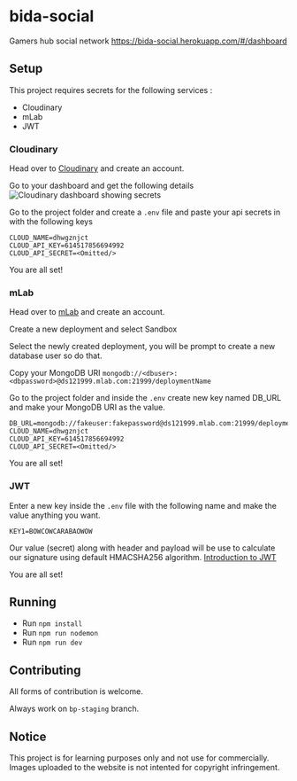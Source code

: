# bida-social
Gamers hub social network
https://bida-social.herokuapp.com/#/dashboard


## Setup 

This project requires secrets for the following services :
* Cloudinary
* mLab
* JWT


### Cloudinary
Head over to [Cloudinary](https://cloudinary.com) and create an account.

Go to your dashboard and get the following details
![Cloudinary dashboard showing secrets](https://res.cloudinary.com/dhwgznjct/image/upload/v1526889465/clouddetails_osjqoo.jpg)

Go to the project folder and create a `.env` file and paste your api secrets in with the following keys
```
CLOUD_NAME=dhwgznjct
CLOUD_API_KEY=614517856694992
CLOUD_API_SECRET=<Omitted/>
```

You are all set!

### mLab

Head over to [mLab](https://mlab.com/) and create an account.

Create a new deployment and select Sandbox 

Select the newly created deployment, you will be prompt to create a new database user so do that.

Copy your MongoDB URI `mongodb://<dbuser>:<dbpassword>@ds121999.mlab.com:21999/deploymentName`

Go to the project folder and inside the `.env` create new key named DB_URL and make your MongoDB URI as the value.
```
DB_URL=mongodb://fakeuser:fakepassword@ds121999.mlab.com:21999/deploymentName
CLOUD_NAME=dhwgznjct
CLOUD_API_KEY=614517856694992
CLOUD_API_SECRET=<Omitted/>
```

You are all set!


### JWT

Enter a new key inside the `.env` file with the following name and make the value anything you want.
```
KEY1=BOWCOWCARABAOWOW
```

Our value (secret) along with header and payload will be use to calculate our signature using default HMACSHA256 algorithm.
[Introduction to JWT](https://jwt.io/introduction/)

You are all set!


## Running

* Run `npm install`
* Run `npm run nodemon`
* Run `npm run dev`


## Contributing

All forms of contribution is welcome.

Always work on `bp-staging` branch.


## Notice

This project is for learning purposes only and not use for commercially.
Images uploaded to the website is not intented for copyright infringement.